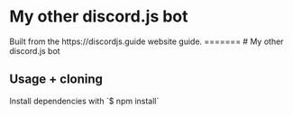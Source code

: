 <h1>My other discord.js bot</h1>
Built from the https://discordjs.guide website guide.
=======
# My other discord.js bot

<h2>Usage + cloning</h2>
Install dependencies with `$ npm install`
